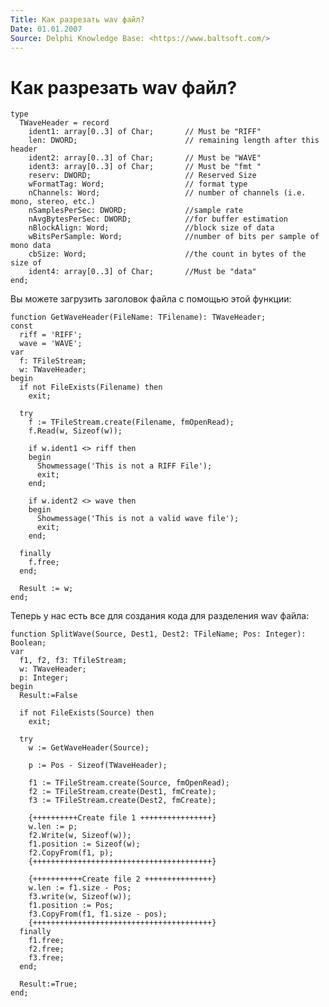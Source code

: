 ```yaml
---
Title: Как разрезать wav файл?
Date: 01.01.2007
Source: Delphi Knowledge Base: <https://www.baltsoft.com/>
---
```



Как разрезать wav файл?
=======================

    type
      TWaveHeader = record
        ident1: array[0..3] of Char;       // Must be "RIFF"
        len: DWORD;                        // remaining length after this header
        ident2: array[0..3] of Char;       // Must be "WAVE"
        ident3: array[0..3] of Char;       // Must be "fmt "
        reserv: DWORD;                     // Reserved Size
        wFormatTag: Word;                  // format type
        nChannels: Word;                   // number of channels (i.e. mono, stereo, etc.)
        nSamplesPerSec: DWORD;             //sample rate
        nAvgBytesPerSec: DWORD;            //for buffer estimation
        nBlockAlign: Word;                 //block size of data
        wBitsPerSample: Word;              //number of bits per sample of mono data
        cbSize: Word;                      //the count in bytes of the size of
        ident4: array[0..3] of Char;       //Must be "data"
    end;
     

Вы можете загрузить заголовок файла с помощью этой функции:

    function GetWaveHeader(FileName: TFilename): TWaveHeader;
    const
      riff = 'RIFF';
      wave = 'WAVE';
    var
      f: TFileStream;
      w: TWaveHeader;
    begin
      if not FileExists(Filename) then
        exit;
     
      try
        f := TFileStream.create(Filename, fmOpenRead);
        f.Read(w, Sizeof(w));
     
        if w.ident1 <> riff then
        begin
          Showmessage('This is not a RIFF File');
          exit;
        end;
     
        if w.ident2 <> wave then
        begin
          Showmessage('This is not a valid wave file');
          exit;
        end;
     
      finally
        f.free;
      end;
     
      Result := w;
    end;

Теперь у нас есть все для создания кода для разделения wav файла:

    function SplitWave(Source, Dest1, Dest2: TFileName; Pos: Integer): Boolean;
    var
      f1, f2, f3: TfileStream;
      w: TWaveHeader;
      p: Integer;
    begin
      Result:=False
     
      if not FileExists(Source) then
        exit;
     
      try
        w := GetWaveHeader(Source);
     
        p := Pos - Sizeof(TWaveHeader);
     
        f1 := TFileStream.create(Source, fmOpenRead);
        f2 := TFileStream.create(Dest1, fmCreate);
        f3 := TFileStream.create(Dest2, fmCreate);
     
        {++++++++++Create file 1 ++++++++++++++++}
        w.len := p;
        f2.Write(w, Sizeof(w));
        f1.position := Sizeof(w);
        f2.CopyFrom(f1, p);
        {++++++++++++++++++++++++++++++++++++++++}
     
        {+++++++++++Create file 2 +++++++++++++++}
        w.len := f1.size - Pos;
        f3.write(w, Sizeof(w));
        f1.position := Pos;
        f3.CopyFrom(f1, f1.size - pos);
        {++++++++++++++++++++++++++++++++++++++++}
      finally
        f1.free;
        f2.free;
        f3.free;
      end;
     
      Result:=True;
    end;

